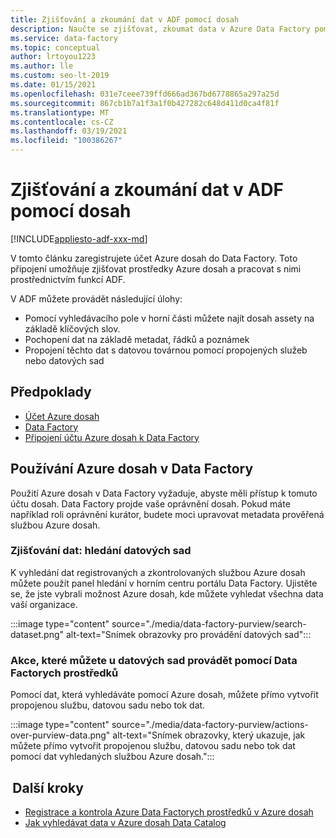 ```yaml
---
title: Zjišťování a zkoumání dat v ADF pomocí dosah
description: Naučte se zjišťovat, zkoumat data v Azure Data Factory pomocí dosah.
ms.service: data-factory
ms.topic: conceptual
author: lrtoyou1223
ms.author: lle
ms.custom: seo-lt-2019
ms.date: 01/15/2021
ms.openlocfilehash: 031e7ceee739ffd666ad367bd6778865a297a25d
ms.sourcegitcommit: 867cb1b7a1f3a1f0b427282c648d411d0ca4f81f
ms.translationtype: MT
ms.contentlocale: cs-CZ
ms.lasthandoff: 03/19/2021
ms.locfileid: "100386267"
---
```

# <a name="discover-and-explore-data-in-adf-using-purview"></a>Zjišťování a zkoumání dat v ADF pomocí dosah

[!INCLUDE[appliesto-adf-xxx-md](includes/appliesto-adf-xxx-md.md)]

V tomto článku zaregistrujete účet Azure dosah do Data Factory. Toto připojení umožňuje zjišťovat prostředky Azure dosah a pracovat s nimi prostřednictvím funkcí ADF. 

V ADF můžete provádět následující úlohy: 
- Pomocí vyhledávacího pole v horní části můžete najít dosah assety na základě klíčových slov. 
- Pochopení dat na základě metadat, řádků a poznámek 
- Propojení těchto dat s datovou továrnou pomocí propojených služeb nebo datových sad 

## <a name="prerequisites"></a>Předpoklady 
- [Účet Azure dosah](../purview/create-catalog-portal.md) 
- [Data Factory](./quickstart-create-data-factory-portal.md) 
- [Připojení účtu Azure dosah k Data Factory](./connect-data-factory-to-azure-purview.md) 

## <a name="using-azure-purview-in-data-factory"></a>Používání Azure dosah v Data Factory 

Použití Azure dosah v Data Factory vyžaduje, abyste měli přístup k tomuto účtu dosah. Data Factory projde vaše oprávnění dosah. Pokud máte například roli oprávnění kurátor, budete moci upravovat metadata prověřená službou Azure dosah. 

### <a name="data-discovery-search-datasets"></a>Zjišťování dat: hledání datových sad 

K vyhledání dat registrovaných a zkontrolovaných službou Azure dosah můžete použít panel hledání v horním centru portálu Data Factory. Ujistěte se, že jste vybrali možnost Azure dosah, kde můžete vyhledat všechna data vaší organizace. 

:::image type="content" source="./media/data-factory-purview/search-dataset.png" alt-text="Snímek obrazovky pro provádění datových sad":::

### <a name="actions-that-you-can-perform-over-datasets-with-data-factory-resources"></a>Akce, které můžete u datových sad provádět pomocí Data Factorych prostředků 
Pomocí dat, která vyhledáváte pomocí Azure dosah, můžete přímo vytvořit propojenou službu, datovou sadu nebo tok dat.

:::image type="content" source="./media/data-factory-purview/actions-over-purview-data.png" alt-text="Snímek obrazovky, který ukazuje, jak můžete přímo vytvořit propojenou službu, datovou sadu nebo tok dat pomocí dat vyhledaných službou Azure dosah.":::

##  <a name="nextsteps"></a>Další kroky 

- [Registrace a kontrola Azure Data Factorych prostředků v Azure dosah](../purview/register-scan-azure-synapse-analytics.md)
- [Jak vyhledávat data v Azure dosah Data Catalog](../purview/how-to-search-catalog.md)